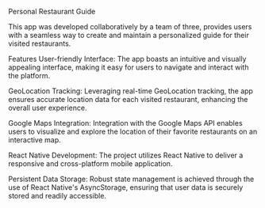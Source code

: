 Personal Restaurant Guide

This app was developed collaboratively by a team of three, provides users with a seamless way to create and maintain a personalized guide for their visited restaurants.

Features
User-friendly Interface: The app boasts an intuitive and visually appealing interface, making it easy for users to navigate and interact with the platform.

GeoLocation Tracking: Leveraging real-time GeoLocation tracking, the app ensures accurate location data for each visited restaurant, enhancing the overall user experience.

Google Maps Integration: Integration with the Google Maps API enables users to visualize and explore the location of their favorite restaurants on an interactive map.

React Native Development: The project utilizes React Native to deliver a responsive and cross-platform mobile application.

Persistent Data Storage: Robust state management is achieved through the use of React Native's AsyncStorage, ensuring that user data is securely stored and readily accessible.
